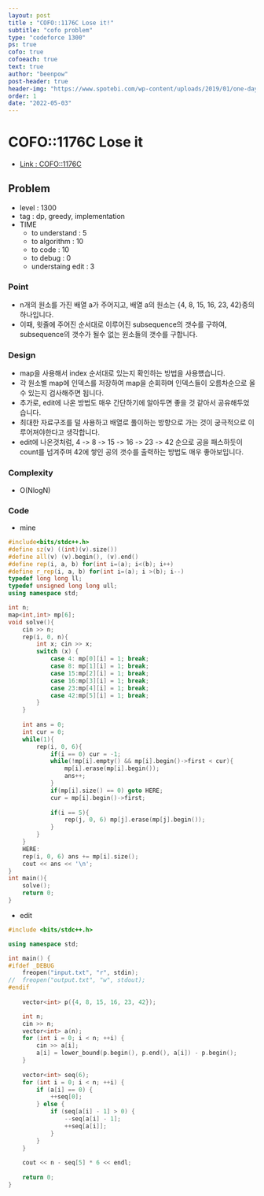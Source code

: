```yaml
---
layout: post
title : "COFO::1176C Lose it!"
subtitle: "cofo problem"
type: "codeforce 1300"
ps: true
cofo: true
cofoeach: true
text: true
author: "beenpow"
post-header: true
header-img: "https://www.spotebi.com/wp-content/uploads/2019/01/one-day-day-one-workout-motivation-spotebi.jpg"
order: 1
date: "2022-05-03"
---
```

# COFO::1176C Lose it
- [Link : COFO::1176C](https://codeforces.com/problemset/problem/1176/C)


## Problem 

- level : 1300
- tag : dp, greedy, implementation
- TIME
  - to understand    : 5
  - to algorithm     : 10
  - to code          : 10
  - to debug         : 0
  - understaing edit : 3

### Point
- n개의 원소를 가진 배열 a가 주어지고, 배열 a의 원소는 {4, 8, 15, 16, 23, 42}중의 하나입니다.
- 이때, 윗줄에 주어진 순서대로 이루어진 subsequence의 갯수를 구하여, subsequence의 갯수가 될수 없는 원소들의 갯수를 구합니다.

### Design
- map을 사용해서 index 순서대로 있는지 확인하는 방법을 사용헀습니다.
- 각 원소별 map에 인덱스를 저장하여 map을 순회하며 인덱스들이 오름차순으로 올 수 있는지 검사해주면 됩니다.
- 추가로, edit에 나온 방법도 매우 간단하기에 알아두면 좋을 것 같아서 공유해두었습니다.
- 최대한 자료구조를 덜 사용하고 배열로 풀이하는 방향으로 가는 것이 궁극적으로 이루어져야한다고 생각합니다.
- edit에 나온것처럼, 4 -> 8 -> 15 -> 16 -> 23 -> 42 순으로 공을 패스하듯이 count를 넘겨주며 42에 쌓인 공의 갯수를 출력하는 방법도 매우 좋아보입니다.

### Complexity
- O(NlogN)

### Code

- mine

```cpp
#include<bits/stdc++.h>
#define sz(v) ((int)(v).size())
#define all(v) (v).begin(), (v).end()
#define rep(i, a, b) for(int i=(a); i<(b); i++)
#define r_rep(i, a, b) for(int i=(a); i >(b); i--)
typedef long long ll;
typedef unsigned long long ull;
using namespace std;

int n;
map<int,int> mp[6];
void solve(){
    cin >> n;
    rep(i, 0, n){
        int x; cin >> x;
        switch (x) {
            case 4: mp[0][i] = 1; break;
            case 8: mp[1][i] = 1; break;
            case 15:mp[2][i] = 1; break;
            case 16:mp[3][i] = 1; break;
            case 23:mp[4][i] = 1; break;
            case 42:mp[5][i] = 1; break;
        }
    }
    
    int ans = 0;
    int cur = 0;
    while(1){
        rep(i, 0, 6){
            if(i == 0) cur = -1;
            while(!mp[i].empty() && mp[i].begin()->first < cur){
                mp[i].erase(mp[i].begin());
                ans++;
            }
            if(mp[i].size() == 0) goto HERE;
            cur = mp[i].begin()->first;
            
            if(i == 5){
                rep(j, 0, 6) mp[j].erase(mp[j].begin());
            }
        }
    }
    HERE:
    rep(i, 0, 6) ans += mp[i].size();
    cout << ans << '\n';
}
int main(){
    solve();
    return 0;
}
```

- edit

```cpp
#include <bits/stdc++.h>

using namespace std;

int main() {
#ifdef _DEBUG
	freopen("input.txt", "r", stdin);
//	freopen("output.txt", "w", stdout);
#endif
	
	vector<int> p({4, 8, 15, 16, 23, 42});

	int n;
	cin >> n;
	vector<int> a(n);
	for (int i = 0; i < n; ++i) {
		cin >> a[i];
		a[i] = lower_bound(p.begin(), p.end(), a[i]) - p.begin();
	}
	
	vector<int> seq(6);
	for (int i = 0; i < n; ++i) {
		if (a[i] == 0) {
			++seq[0];
		} else {
			if (seq[a[i] - 1] > 0) {
				--seq[a[i] - 1];
				++seq[a[i]];
			}
		}
	}
	
	cout << n - seq[5] * 6 << endl;
	
	return 0;
}
```
